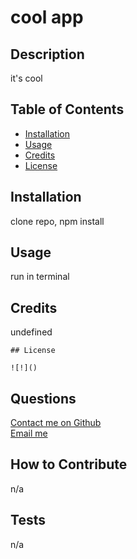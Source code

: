 
# cool app

## Description
it's cool

## Table of Contents
- [Installation](#installation)
- [Usage](#usage)
- [Credits](#credits)
- [License](#license)

## Installation
clone repo, npm install

## Usage 
run in terminal

## Credits
undefined


    ## License

    ![!]()
    

## Questions
[Contact me on Github](https://github.com/hope428)<br/>
[Email me](mailto:lvforsythe95@gmail.com)

## How to Contribute
n/a

## Tests
n/a
